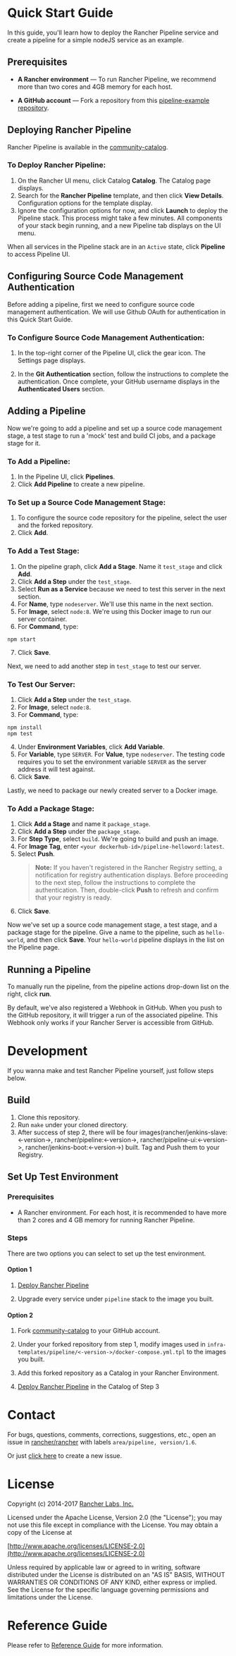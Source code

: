 # Quick Start Guide

In this guide, you'll learn how to deploy the Rancher Pipeline service and create a pipeline for a simple nodeJS service as an example.

## Prerequisites

* **A Rancher environment** &mdash; To run Rancher Pipeline, we recommend more than two cores and 4GB memory for each host.

* **A GitHub account** &mdash; Fork a repository from this [pipeline-example repository](https://github.com/biblesyme/pipeline-example). 

## Deploying Rancher Pipeline

Rancher Pipeline is available in the [community-catalog](https://github.com/rancher/community-catalog). 

### To Deploy Rancher Pipeline:

1. On the Rancher UI menu, click Catalog **Catalog**. The Catalog page displays.
2. Search for the **Rancher Pipeline** template, and then click **View Details**. Configuration options for the template display.
2. Ignore the configuration options for now, and click **Launch** to deploy the Pipeline stack. This process might take a few minutes. All components of your stack begin running, and a new Pipeline tab displays on the UI menu.

When all services in the Pipeline stack are in an `Active` state, click **Pipeline** to access Pipeline UI.

## Configuring Source Code Management Authentication

Before adding a pipeline, first we need to configure source code management authentication. We will use Github OAuth for authentication in this Quick Start Guide.

### To Configure Source Code Management Authentication:

1. In the top-right corner of the Pipeline UI, click the gear icon. The Settings page displays.

2. In the **Git Authentication** section, follow the instructions to complete the authentication. Once complete, your GitHub username  displays in the **Authenticated Users** section.

## Adding a Pipeline

Now we're going to add a pipeline and set up a source code management stage, a test stage to run a 'mock' test and build CI jobs, and a package stage for it. 

### To Add a Pipeline:

1. In the Pipeline UI, click **Pipelines**.
2. Click **Add Pipeline** to create a new pipeline.

### To Set up a Source Code Management Stage:

1. To configure the source code repository for the pipeline, select the user and the forked repository.
2. Click **Add**.

### To Add a Test Stage: 

1. On the pipeline graph, click **Add a Stage**. Name it `test_stage` and click **Add**. 
2. Click **Add a Step** under the `test_stage`. 
3. Select **Run as a Service** because we need to test this server in the next section. 
4. For **Name**, type `nodeserver`. We'll use this name in the next section.
5. For **Image**, select `node:8`. We're using this Docker image to run our server container.
6. For **Command**, type:
```
npm start
```
7. Click **Save**.

Next, we need to add another step in `test_stage` to test our server. 

### To Test Our Server:

1. Click **Add a Step** under the `test_stage`. 
2. For **Image**, select `node:8`.
3. For **Command**, type:
```
npm install
npm test
```
4. Under **Environment Variables**, click **Add Variable**. 
5. For **Variable**, type `SERVER`. For **Value**, type `nodeserver`. The testing code requires you to set the environment variable `SERVER` as the server address it will test against.
6. Click **Save**.

Lastly, we need to package our newly created server to a Docker image.

### To Add a Package Stage:

1. Click **Add a Stage** and name it `package_stage`. 
2. Click **Add a Step** under the `package_stage`.
3. For **Step Type**, select `build`. We're going to build and push an image. 
4. For **Image Tag**, enter `<your dockerhub-id>/pipeline-helloword:latest`.
5. Select **Push**. 
   >**Note:** If you haven't registered in the Rancher Registry setting, a notification for registry authentication displays. Before proceeding to the next step, follow the instructions to complete the authentication. Then, double-click **Push** to refresh and confirm that your registry is ready. 
6. Click **Save**.

Now we've set up a source code management stage, a test stage, and a package stage for the pipeline. Give a name to the pipeline, such as `hello-world`, and then click **Save**. Your `hello-world` pipeline displays in the list on the Pipeline page.

## Running a Pipeline

To manually run the pipeline, from the pipeline actions drop-down list on the right, click **run**.

By default, we've also registered a Webhook in GitHub. When you push to the GitHub repository, it will trigger a run of the associated pipeline. This Webhook only works if your Rancher Server is accessible from GitHub.

# Development

If you wanna make and test Rancher Pipeline yourself, just follow steps below.

## Build

1. Clone this repository.
2. Run `make` under your cloned directory.
3. After success of step 2, there will be four images(rancher/jenkins-slave:<-version->, rancher/pipeline:<-version->, rancher/pipeline-ui:<-version->, rancher/jenkins-boot:<-version->) built. Tag and Push them to your Registry.

## Set Up Test Environment

### Prerequisites

* A Rancher environment. For each host, it is recommended to have more than 2 cores and 4 GB memory for running Rancher Pipeline.

### Steps
There are two options you can select to set up the test environment.

#### Option 1
1. [Deploy Rancher Pipeline](#deploy-rancher-pipeline)

2. Upgrade every service under `pipeline` stack to the image you built.

#### Option 2
1. Fork [community-catalog](https://github.com/rancher/community-catalog) to your GitHub account.

2. Under your forked repository from step 1, modify images used in `infra-templates/pipeline/<-version->/docker-compose.yml.tpl` to the images you built.

3. Add this forked repository as a Catalog in your Rancher Environment.

4. [Deploy Rancher Pipeline](#deploy-rancher-pipeline) in the Catalog of Step 3

# Contact

For bugs, questions, comments, corrections, suggestions, etc., open an issue in
[rancher/rancher](//github.com/rancher/rancher/issues) with labels `area/pipeline, version/1.6`.

Or just [click here](//github.com/rancher/rancher/issues/new?title=%5Bpipeline%5D%20&labels=area%2Fpipeline,version%2F1.6) to create a new issue.

# License
Copyright (c) 2014-2017 [Rancher Labs, Inc.](http://rancher.com)

Licensed under the Apache License, Version 2.0 (the "License");
you may not use this file except in compliance with the License.
You may obtain a copy of the License at

[http://www.apache.org/licenses/LICENSE-2.0](http://www.apache.org/licenses/LICENSE-2.0)

Unless required by applicable law or agreed to in writing, software
distributed under the License is distributed on an "AS IS" BASIS,
WITHOUT WARRANTIES OR CONDITIONS OF ANY KIND, either express or implied.
See the License for the specific language governing permissions and
limitations under the License.

# Reference Guide
Please refer to [Reference Guide](./docs/README.md) for more information.

